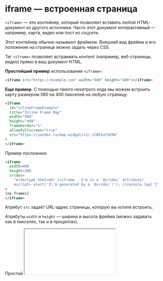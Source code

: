 # iframe — встроенная страница

`<iframe>` — это контейнер, который позволяет вставить любой HTML-документ из другого источника. Часто этот документ интерактивный — например, карта, видео или пост из соцсети.

Этот контейнер обычно называют фреймом. Внешний вид фрейма и его положение на странице можно задать через CSS.

Тег `<iframe>` позволяет встраивать контент (например, веб-страницы, видео) прямо в ваш документ HTML.

**Простейший пример** использования `<iframe>`:

```html
<iframe src="https://example.com" width="600" height="400"></iframe>
```

**Еще пример**. С помощью такого нехитрого кода мы можем встроить карту размером 560 на 400 пикселей на любую страницу:
```html
<iframe
  id="inlineFrameExample"
  title="Inline Frame Map"
  width="560"
  height="400"
  frameborder="1"
  allowfullscreen="true"
  src="https://yandex.ru/map-widget/v1/-/CBFkaYSE0A"
>
</iframe>
```

Пример посложнее:
```html
<iframe
  width=400 
  height=300
  srcdoc=
    "<!doctype html><hr />iframe - I'm in a `@srcdoc` attribute!
    <script> alert('I\'m generated by a `@srcdoc`!'); //console.log('I\'m generated by a @srcdoc!');</script>"
>
[no frames]
</iframe>
```

Атрибут `src` задаёт URL-адрес страницы, которую вы хотите встроить.

Атрибуты `width` и `height` — ширина и высота фрейма (можно задавать как в пикселях, так и в процентах).

Простой <iframe>

В этом примере страница [https://example.org](https://example.org) встраивается в `iframe`. Это распространенный вариант использования `iframe`: 
встраивание контента с другого сайта.
```html
<iframe
  title="iframe Простой пример"
  width="400"
  height="300">
  src="https://example.org"
</iframe>
```

### Как понять

`<iframe>` можно представить как «окно» или фрейм, через которое на вашей странице можно увидеть любое содержимое с других сайтов. Это значит, что если карту, видео, пост или другой элемент удалят с оригинального сайта, он пропадёт и с вашей страницы. Останется только пустое место или надпись вроде «Контент недоступен».

Встраивать файлы можно либо по ссылке с помощью атрибута `src`, либо целиком HTML-код файла с помощью `srcdoc`.


## Все атрибуты

`src` — URL-адрес файла, который вы встраиваете.

`srcdoc` — позволяет встроить HTML-код целиком, так что браузеру не придётся подгружать что-то по внешней ссылке. Если используется этот атрибут, то ссылка `src` игнорируется.

`sandbox`

`sandbox` — ограничивает определённые действия и функции встраиваемого документа. Это важный атрибут с точки зрения безопасности. Он позволяет контролировать, какие активности разрешены внутри `<iframe>`. 

Возможные значечения атрибута `sandbox`:
- `allow-forms` — позволяет отправлять формы внутри <iframe>.
- `allow-modals` — позволяет открывать модальные окна, которые мы все так не любим: вроде «Оставьте свой имейл» или «Не уходите так быстро! У вас товар в корзине». Обычно эти окна не дают пользоваться сайтом, пока их не закроешь.
- `allow-orientation-lock` — позволяет фиксировать горизонтальное или вертикальное положение экрана.
- `allow-pointer-lock` — позволяет (**сюрприз!**) блокировать указатель; позволяет пользователю управлять содержимым <iframe> с помощью курсора через Pointer Lock API.
- `allow-popups` — разрешает (**шок!**) показ всплывающих окон, вызванных с помощью window.open(), target="_blank" или showModalDialog().
- `allow-popups-to-escape-sandbox` — позволяет содержимому фрейма открывать новые окна. С этим параметром у таких окон не будет тех ограничений, которые есть у <iframe> с атрибутом sandbox.
- `allow-presentation` — разрешает использовать Presentation API.
- `allow-same-origin` — контент из <iframe> загружается по тем же правилам и с теми же ограничениями, что и страница, на которой он находится.
- `allow-scripts` — позволяет загружать скрипты. При этом всплывающие окна будут запрещены.
- `allow-top-navigation` — позволяет открывать ссылки, которые есть в <iframe>, в том же окне, в которое встроен фрейм.
- `allow-top-navigation-by-user-activation` — позволяет контенту из фрейма управлять страницей, на которой он находится. Но только по инициативе пользователя.

Если просто указать атрибут sandbox, то он применит сразу все возможные ограничения. Либо можно указать нужные ограничения в любом порядке через пробел:

`<iframe src="https://example.com" sandbox="allow-scripts allow-same-origin"></iframe>`

Значение allow-scripts разрешает выполнение скриптов внутри фрейма, а allow-same-origin позволяет фрейму обращаться к ресурсам его исходной страницы.

> Элементы `iframe` — это первый шаг к созданию хорошей структуры. Загрузка ненадежного компонента в `iframe` **обеспечивает определенную степень разделения между вашим приложением и содержимым,** которое вы хотите загрузить. **Содержимое в рамке не будет иметь доступа к DOM вашей страницы или данным**, которые вы сохранили локально, а также не сможет рисоваться в произвольных позициях на странице; его объем ограничен контуром кадра. Однако разделение не является действительно надежным. Содержимая страница **по-прежнему имеет ряд возможностей для раздражающего или вредоносного поведения**: *автоматическое воспроизведение видео, плагины и всплывающие окна* — это верхушка айсберга.

> Атрибут sandbox элемента `iframe` дает нам именно то, что нам нужно, **чтобы ужесточить ограничения на контент в фреймах**. Мы можем поручить браузеру загружать содержимое определенного фрейма в среде с низким уровнем привилегий, разрешая только подмножество возможностей, необходимых для выполнения любой работы.


`loading`

Атрибут `loading` может помочь с оптимизацией производительности и отложить загрузку `iframe` до тех пор, пока это не будет необходимо.

Можно использовать ленивую загрузку с поьощью атрибута `loading = "lazy"`, чтобы не замелять загрузку страницы:

```html
<iframe src="https://example.com" loading="lazy"></iframe>
```


`allowfullscreen, allowpaymentrequest`

Здесь всё просто и следует из названия:
- `allowfullscreen`: позволяет встроенному контенту открываться в полноэкранном режиме.
- `allowpaymentrequest`: позволяет встроенному контенту делать запросы на оплату.
    

`title`

Не забывайте об универсальных атрибутах, таких как `title`, которые способствуют улучшению доступности.

```html
<iframe src="https://example.com" title="Example Content"></iframe>
```


`name`

`name` — имя фрейма. Пригодится, чтобы создать ссылку, по которой новая страница будет открываться в нужном фрейме (в основном используется для ссылки на элемент в JavaScript).


`frameborder`

Атрибут/параметр `frameborder` (от англ. **frame border** ‒ «рамка кадра») *добавляет или удаляет рамку вокруг встроенного фрейма*.


## Стилизация

`<iframe>` можно стилизовать, как и любой другой элемент. Но помните, что стили вашей родительской страницы не применяются к содержимому `<iframe>`, и вы не сможете его стилизовать через CSS в родительском документе.
```html
iframe {
  border: none; 
}
```

## Отслеживание событий загрузки

Вы можете отслеживать событие load для <iframe>, чтобы знать, когда встроенный контент загружен.
```html
document.querySelector('iframe').addEventListener('load', function() {
  console.log('Iframe is loaded!'); 
});
```

# Встраивание исходного кода в `<iframe>`  c помощью `srcdoc`

```html
<article>
  <footer>Nine minutes ago, <i>jc</i> wrote:</footer>
  <iframe
    width="500"
    height="250"
    sandbox
    srcdoc=
      "<p>There are two ways to use the <code>iframe</code> element:</p>
      <ol>
      <li><a href=&quot;about:srcdoc#embed_another&quot;>To embed content from another page</a></li>
      <li><a href=&quot;about:srcdoc#embed_user&quot;>To embed user-generated content</a></li>
      </ol>
      <h2 id=&quot;embed_another&quot;>Embedding content from another page</h2>
      <p>Use the <code>src</code> attribute to specify the URL of the page to embed:</p>
      <pre><code>&amp;lt;iframe src=&quot;https://example.org&quot;&amp;gt;&amp;lt;/iframe&amp;gt;</code></pre>
      <h2 id=&quot;embed_user&quot;>Embedding user-generated content</h2>
      <p>Use the <code>srcdoc</code> attribute to specify the content to embed. This post is already an example!</p>"
>
</iframe>
</article>
```

Вот как писать escape-последовательности при использовании `srcdoc`:
- Сначала напишите HTML, экранируя все, что можно было бы экранировать в обычном HTML-документе (например, `<`, `>`, `&`, и т. д.).
- `&lt;` и `<` представляют собой один и тот же персонаж в `srcdoc` атрибут. Поэтому, чтобы сделать не нарушить escape-последовательность в документе HTML, **замените все амперсанды (`&`) на `&amp;`**. Например, `&lt;` становится `&amp;lt;`, а `&amp;` становится `&amp;amp;`.
- **Замените все двойные кавычки `"` на `&quot;`** чтобы предотвратить srcdoc атрибут от преждевременного завершения (если вы используете одинарные кавычки `'` вместо этого вам следует заменить `'` на `&apos;`). Этот шаг происходит после предыдущего, **поэтому `&quot;` созданный на этом этапе, не становится `&amp;quot;`**.




# `src` и `srcdoc` в `iframe` HTML5: разница и применение

Атрибут `srcdoc` позволяет непосредственно встраивать HTML-содержимое в `<iframe>`, делая код более читаемым и интуитивным. 
В то же время атрибут src, использующий **Data URI**, требует преобразования HTML в формат URL, что может быть неудобно, 
особенно при работе с большими объемами данных. Использование `srcdoc` упрощает процесс и обеспечивает лучшую читаемость 
встроенного кода:

`srcdoc` пример использования:
```html
<iframe srcdoc="<p>Привет, мир!</p>"></iframe>
```

**Data URI** пример использования:
```html
<iframe src="data:text/html,<p>Привет, мир!</p>"></iframe>
```

Оба способа позволяют выводить текст "Привет, мир!" в `<iframe>`, однако `srcdoc` делает этот процесс более прямым 
и удобным для работы с HTML-контентом внутри `iframe`.


## Навигация по безопасности

Когда дело доходит до работы с ненадежным содержимым, srcdoc можно использовать в сочетании с атрибутом `sandbox` 
для обеспечения безопасности внутреннего содержимого. Стоит отметить, что поддержка srcdoc в старых браузерах может быть ограничена. 
Если для `<iframe>` заданы одновременно и `src`, и `srcdoc`, **преференция будет отдана `srcdoc`**, исключая запросы к внешним ресурсам.

Если вы используете **Internet Explorer 11, то `srcdoc` не будет поддерживаться**. Современные браузеры хорошо 
работают с `srcdoc`, делая его более безопасным для инлайн-содержимого. Тем не менее, использование `src` с **Data URI** 
может привлечь внимание злоумышленников, а также существуют ограничения на длину URL.


## Глубина содержимого – продвинутое управление

### Бесшовная интеграция и обход междоменных ограничений

`srcdoc` обеспечивает более плавное и прозрачное встраивание HTML-кода, исключая сложности с кодированием 
и увеличивая читабельность содержимого. Это позволяет создавать полноценные HTML-структуры внутри `<iframe>`, 
контролируя междоменные ограничения, которые могут возникнуть при использовании `src` с **Data URI**:

Пример использования `srcdoc` для встраивания:
```html
<iframe srcdoc="<style>h2 {color: red;}</style><h2>Стилизованный контент</h2>"></iframe>
```

### Работа с куками

Для `iframe` взаимодействие с куками может быть сложной задачей. Однако, `srcdoc` значительно облегчает этот процесс, 
предоставляя устойчивый контроль над куками. Использование `src` с **Data URI** требует учета ограничений по использованию кук 
в различных доменах, в то время как srcdoc является более надежным вариантом, работающим в рамках одного источника.

### Особенности браузеров

Важно учесть различия в поддержке `srcdoc` в разных браузерах, поскольку каждый из них может внести свои коррективы 
в работу с этим атрибутом. Например, Chrome работает с куками по-своему, и подход `srcdoc` приспосабливается к этой особенности. 
С другой стороны, использование src может столкнуться с особыми ограничениями браузера, такими как пределы длины URL и другие "тонкости".


## Не поддерживается браузером? Есть альтернативы

Если вам приходится работать со старыми браузерами, которые не поддерживают `srcdoc`, можно использовать методы передачи 
структурированных данных, такие как `postMessage` или серверные решения. Хотя они могут быть более сложными, 
они обеспечивают безопасность и возможность взаимодействия.

> Если браузер НЕ поддерживает атрибут `srcdoc`, вместо него будет отображаться файл, указанный в атрибуте `src` (если он присутствует).


Если браузер не поддерживает iframe, он будет отображать содержимое, включенное между открывающим тегом `<iframe> `
и закрывающим тегом `</ iframe>`.

Таким образом, вы всегда должны думать о том, чтобы разместить предупреждающее сообщение как запасной вариант для этих пользователей.
```html
<iframe>
  <p>Твой браузер устарел для отображения элемента iframe</p>
</iframe>
```


## Визуализация

`srcdoc` и `src` с **Data URI** в `<iframe>` можно представить как два разных способа упаковки багажа:

| Метод       | Техника упаковки багажа               | Описание                                         |
| --------------- | --------------------------------- |-------------------------------------------------|
| `srcdoc`        | Прямая упаковка                  | Предметы укладываются напрямую в чемодан      |
| `src=data`      | Упакованный чемодан               | Вставка уже упакованного чемодана в другой  |

Прямая упаковка `srcdoc` — объекты помещаются прямо в чемодан `iframe`:
```html
<iframe srcdoc="<p>Привет, inline!</p>"></iframe> // Мы прямо укладываем <p> в чемодан (iframe)
```

Упакованный чемодан `src=data` — чемодан уже упакован и помещается в другой:
```html
<iframe src="data:text/html;base64,PGgxPkhlbGxvLCBkYXRhIFVSSSE8L2gxPg=="></iframe> // Мы вкладываем упакованный объект (data URI) в большой чемодан
```

### Подход для больших объемов данных

Для работы с большим объемом HTML-содержимого рекомендуется предпочесть использование `srcdoc` вместо `src` с **Data URI**, 
чтобы избежать перегруженности атрибута. srcdoc является более эффективным выбором, потому что он отключает необходимость кодирования 
и декодирования больших объемов данных.

### Быстрая загрузка и пользовательский опыт

Содержимое, внедренное через `srcdoc`, загружается в процессе основной загрузки страницы, что **может улучшить показатели 
скорости загрузки**. Используйте `srcdoc` для ускорения загрузки встроенного контента и улучшения пользовательского опыта.
Обслуживание и поддержка

Отладка и поддержка становятся проще при использовании `srcdoc`, поскольку разработчики могут напрямую редактировать HTML 
непосредственно в родительском документе. Это облегчает рабочий процесс и способствует более плавному циклу разработки 
по сравнению с работой с заранее закодированными **data URI**.


# От <object> к <iframe> - другие технологии внедрения

Они позволяют встраивать в ваши веб-страницы самые разнообразные типы контента: 
`<iframe>`, `<embed>` и `<object>`. 

`<iframe>` предназначен для встраивания других веб-страниц, а `<embed>` и `<object>` позволяют встраивать **PDF-файлы**, 
**SVG** и даже **Flash** - устаревшую технологию, которую вы всё равно иногда увидите.

Не так давно (конец 90-х, начало 2000-х годов) технологии плагинов, такие как **Java-апплеты** и **Flash**, 
стали очень популярными - это позволило веб-разработчикам встраивать богатый контент в веб-страницы, 
такие как видео и анимации, которые просто не были доступны только через HTML. Внедрение этих технологий 
осуществлялось посредством таких элементов, как `<object>` и менее используемого `<embed>`, 
и они были очень полезны в то время. С тех пор они вышли из моды из-за многих проблем, включая доступность, 
безопасность, размер файла и многое другое; в наши дни большинство мобильных устройств больше не поддерживают такие плагины, 
и поддержка на компьютерах также уменьшается.

Наконец, появился элемент `<iframe>` (наряду с другими способами встраивания контента, например `<canvas>`, `<video>` и т. д. ) 
Он позволяет встраивать целый веб-документ внутри другого, как если бы это был <img> или другой подобный элемент, 
и сегодня используется повсеместно.

Существует много других технологий, которые включают в себя внедрение внешнего контента, 
например `<video>`, `<audio>` и `<img>`, но есть и другие. 
Например, `<canvas>` **для 2D-и 3D-графики, сгенерированной JavaScript**, 
и `<svg>` **для встраивания векторной графики**.


# Преимущества и недостатки

Правильное использование элементов iFrame оживляет страницы сайта и ускоряет разработку развлекательных проектов. 
С помощью фрейма легко реализовать рекламный блок на сайте, вставить трейлер фильма, добавить текстовый редактор, 
карту или форму. Но у фреймов есть ряд серьезных недостатков.

1. Злоупотребление элементами iFrame перегружает память — ноутбук или смартфон пользователя могут зависать.
По этой причине не стоит, например, создавать портфолио, в котором будут несколько десятков фреймов с атрибутом `eager`
для демонстрации всех лендингов, разработанных автором.
3. Включение фреймов в адаптивный дизайн требует от разработчика применения одного из известных решений:
  - оборачивания элементов `iFrame` в `<div>` с определенными CSS-свойствами;
  - установления соотношения сторон с помощью CSS;
  - использования готовой библиотеки **iFrame Resizer**.
3. Разработчик добавляет контент, который не может контролировать. Встраивание трейлера, расположенного на YouTube,
или трека, загруженного на SoundCloud, не представляет для сайта опасности. Но если встраивается контент
с менее надежной платформы, важно изучить тонкости атрибута sandbox.
4. **Боты не учитывают содержимое фреймов как часть контента сайта**.
5. Встраивание мультимедийного контента снижает показатели пользовательского опыта, если посетитель переходит
для просмотра на источник контента. Если трейлеры фильмов и обучающие видео находятся непосредственно на сайте,
показатели пользовательской активности помогут в продвижении ресурса.

## Отношение поисковых роботов к iFrame

Одно из самых популярных заблуждений в отношении iFrame гласит, что фреймы плохо влияют на индексацию сайта 
в поисковых системах. В течение нескольких лет после появления элемента iFrame, действительно, 
поисковые боты не видели разницы между содержимым фреймов и собственным контентом страницы. Но это уже давно не так: 
веб-краулеры теперь считают, что фреймы относятся к тому сайту, на котором расположены исходные HTML-документы.

Проблемы дублирования контента не существует, поэтому фреймы, подгружающие контент из доверенных источников, 
сами по себе никак не влияют на позицию сайта в поисковой выдаче — ни отрицательно, ни положительно. 
Однако, если размещать увлекательные материалы непосредственно на своем сайте, как уже было отмечено выше, 
это положительно скажется на продвижении.

В то же время использование контента из ненадежных источников может оказать негативное воздействие на отношение 
поисковиков сайтов. К примеру, если сайты-источники размещают нелегальный контент или материалы для взрослых, 
санкции поисковых систем не заставят себя ждать. По этой причине к подгрузке материалов из сторонних источников 
следует подходить осторожно, отдавая предпочтение самым надежным платформам.

## Устаревшие элементы `frame` и `frameset`

Тег iFrame не следует путать с устаревшими элементами `frame` и `frameset`, которые не поддерживаются в HTML5. 
Элемент iFrame предоставляет разработчику несколько полезных возможностей, но его использование требует опыта и взвешенного подхода.





### Полезные ссылки

[Спецификация](https://html.spec.whatwg.org/multipage/iframe-embed-object.html#the-iframe-element)

[Дока iframe](https://doka.guide/html/iframe/)

[Доктайп iframe](https://htmlacademy.ru/blog/html-tags/iframe)

[SRC и SRCDOC в IFRAME HTML5: разница и применение](https://sky.pro/wiki/html/src-i-srcdoc-v-iframe-html-5-raznitsa-i-primenenie/)

[От <object> к <iframe> - другие технологии внедрения MDN](https://developer.mozilla.org/ru/docs/Learn/HTML/Multimedia_and_embedding/Other_embedding_technologies)

[iframe Skillfactory](https://blog.skillfactory.ru/glossary/iframe/)

[<iframe>: элемент встроенного фрейма MDN](https://developer.mozilla.org/en-US/docs/Web/HTML/Element/iframe#a_simple_iframe)

[GitHub — примеры кода, демонстрирующие srcdoc на практике](https://gist.github.com/search?q=iframe+srcdoc)

